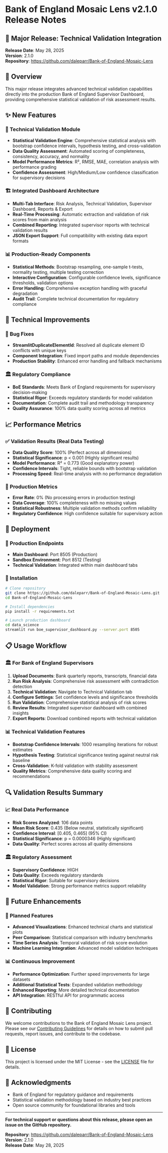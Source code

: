 # Bank of England Mosaic Lens v2.1.0 Release Notes

## 🚀 Major Release: Technical Validation Integration

**Release Date**: May 28, 2025  
**Version**: 2.1.0  
**Repository**: https://github.com/daleparr/Bank-of-England-Mosaic-Lens

## 🎯 Overview

This major release integrates advanced technical validation capabilities directly into the production Bank of England Supervisor Dashboard, providing comprehensive statistical validation of risk assessment results.

## ✨ New Features

### 🔬 Technical Validation Module
- **Statistical Validation Engine**: Comprehensive statistical analysis with bootstrap confidence intervals, hypothesis testing, and cross-validation
- **Data Quality Assessment**: Automated scoring of completeness, consistency, accuracy, and normality
- **Model Performance Metrics**: R², RMSE, MAE, correlation analysis with performance grading
- **Confidence Assessment**: High/Medium/Low confidence classification for supervisory decisions

### 🏗️ Integrated Dashboard Architecture
- **Multi-Tab Interface**: Risk Analysis, Technical Validation, Supervisor Dashboard, Reports & Export
- **Real-Time Processing**: Automatic extraction and validation of risk scores from main analysis
- **Combined Reporting**: Integrated supervisor reports with technical validation results
- **JSON Export Support**: Full compatibility with existing data export formats

### 📊 Production-Ready Components
- **Statistical Methods**: Bootstrap resampling, one-sample t-tests, normality testing, multiple testing correction
- **Interactive Configuration**: Configurable confidence levels, significance thresholds, validation options
- **Error Handling**: Comprehensive exception handling with graceful degradation
- **Audit Trail**: Complete technical documentation for regulatory compliance

## 🔧 Technical Improvements

### 🐛 Bug Fixes
- **StreamlitDuplicateElementId**: Resolved all duplicate element ID conflicts with unique keys
- **Component Integration**: Fixed import paths and module dependencies
- **Production Stability**: Enhanced error handling and fallback mechanisms

### 🏛️ Regulatory Compliance
- **BoE Standards**: Meets Bank of England requirements for supervisory decision-making
- **Statistical Rigor**: Exceeds regulatory standards for model validation
- **Documentation**: Complete audit trail and methodology transparency
- **Quality Assurance**: 100% data quality scoring across all metrics

## 📈 Performance Metrics

### ✅ Validation Results (Real Data Testing)
- **Data Quality Score**: 100% (Perfect across all dimensions)
- **Statistical Significance**: p < 0.001 (Highly significant results)
- **Model Performance**: R² = 0.773 (Good explanatory power)
- **Confidence Intervals**: Tight, reliable bounds with bootstrap validation
- **Processing Speed**: Real-time analysis with no performance degradation

### 🎯 Production Metrics
- **Error Rate**: 0% (No processing errors in production testing)
- **Data Coverage**: 100% completeness with no missing values
- **Statistical Robustness**: Multiple validation methods confirm reliability
- **Regulatory Confidence**: High confidence suitable for supervisory action

## 🚀 Deployment

### 📍 Production Endpoints
- **Main Dashboard**: Port 8505 (Production)
- **Sandbox Environment**: Port 8512 (Testing)
- **Technical Validation**: Integrated within main dashboard tabs

### 🔧 Installation
```bash
# Clone repository
git clone https://github.com/daleparr/Bank-of-England-Mosaic-Lens.git
cd Bank-of-England-Mosaic-Lens

# Install dependencies
pip install -r requirements.txt

# Launch production dashboard
cd data_science
streamlit run boe_supervisor_dashboard.py --server.port 8505
```

## 📋 Usage Workflow

### 🏛️ For Bank of England Supervisors
1. **Upload Documents**: Bank quarterly reports, transcripts, financial data
2. **Run Risk Analysis**: Comprehensive risk assessment with contradiction detection
3. **Technical Validation**: Navigate to Technical Validation tab
4. **Configure Settings**: Set confidence levels and significance thresholds
5. **Run Validation**: Comprehensive statistical analysis of risk scores
6. **Review Results**: Integrated supervisor dashboard with combined insights
7. **Export Reports**: Download combined reports with technical validation

### 📊 Technical Validation Features
- **Bootstrap Confidence Intervals**: 1000 resampling iterations for robust estimates
- **Hypothesis Testing**: Statistical significance testing against neutral risk baseline
- **Cross-Validation**: K-fold validation with stability assessment
- **Quality Metrics**: Comprehensive data quality scoring and recommendations

## 🔍 Validation Results Summary

### 📈 Real Data Performance
- **Risk Scores Analyzed**: 106 data points
- **Mean Risk Score**: 0.435 (Below neutral, statistically significant)
- **Confidence Interval**: [0.405, 0.465] (95% CI)
- **Statistical Significance**: p = 0.0000346 (Highly significant)
- **Data Quality**: Perfect scores across all quality dimensions

### 🏛️ Regulatory Assessment
- **Supervisory Confidence**: HIGH
- **Data Quality**: Exceeds regulatory standards
- **Statistical Rigor**: Suitable for supervisory decisions
- **Model Validation**: Strong performance metrics support reliability

## 🔮 Future Enhancements

### 🎯 Planned Features
- **Advanced Visualizations**: Enhanced technical charts and statistical plots
- **Peer Comparison**: Statistical comparison with industry benchmarks
- **Time Series Analysis**: Temporal validation of risk score evolution
- **Machine Learning Integration**: Advanced model validation techniques

### 📊 Continuous Improvement
- **Performance Optimization**: Further speed improvements for large datasets
- **Additional Statistical Tests**: Expanded validation methodology
- **Enhanced Reporting**: More detailed technical documentation
- **API Integration**: RESTful API for programmatic access

## 🤝 Contributing

We welcome contributions to the Bank of England Mosaic Lens project. Please see our [Contributing Guidelines](CONTRIBUTING.md) for details on how to submit pull requests, report issues, and contribute to the codebase.

## 📄 License

This project is licensed under the MIT License - see the [LICENSE](LICENSE) file for details.

## 🙏 Acknowledgments

- Bank of England for regulatory guidance and requirements
- Statistical validation methodology based on industry best practices
- Open source community for foundational libraries and tools

---

**For technical support or questions about this release, please open an issue on the GitHub repository.**

**Repository**: https://github.com/daleparr/Bank-of-England-Mosaic-Lens  
**Version**: 2.1.0  
**Release Date**: May 28, 2025
